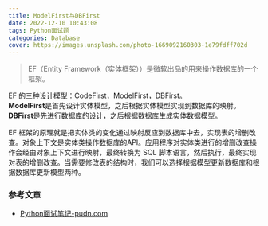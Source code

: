 ```yaml
---
title: ModelFirst与DBFirst
date: 2022-12-10 10:43:08
tags: Python面试题
categories: Database
cover: https://images.unsplash.com/photo-1669092160303-1e79fdff702d
---
```


> EF（Entity Framework（实体框架））是微软出品的用来操作数据库的一个框架。  

EF 的三种设计模型：CodeFirst，ModelFirst，DBFirst。  
**ModelFirst**是首先设计实体模型，之后根据实体模型实现到数据库的映射。**DBFirst**是先进行数据库的设计，之后根据数据库生成实体数据模型。

EF 框架的原理就是把实体类的变化通过映射反应到数据库中去，实现表的增删改查。对象上下文是实体类操作数据库的API。应用程序对实体类进行的增删改查操作会经由对象上下文进行映射，最终转换为 SQL 脚本语言，然后执行，最终实现对表的增删改查。当需要修改表的结构时，我们可以选择根据模型更新数据库和根据数据库更新模型两种。

### 参考文章

- [Python面试笔记-pudn.com](https://www.pudn.com/news/6236e3cd5810f120f037b2c1.html)
